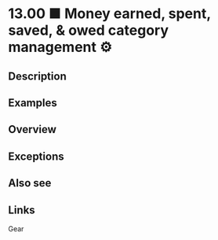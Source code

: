 # 13.00 ■ Money earned, spent, saved, & owed category management ⚙️

## Description

## Examples

## Overview

## Exceptions

## Also see

## Links

Gear
